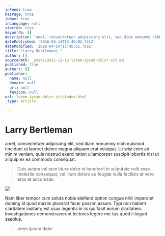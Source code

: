 ```yaml
---
inFeed: true
hasPage: true
inNav: true
inLanguage: null
starred: true
keywords: []
description: 'amet, consectetuer adipiscing elit, sed diam nonummy nibh euismod tincidunt ut laoreet dolore magna aliquam erat volutpat. Ut wisi enim ad minim veniam, quis nostrud exerci tation ullamcorper suscipit lobortis nisl ut aliquip ex ea commodo consequat.'
datePublished: '2016-04-14T13:46:02.721Z'
dateModified: '2016-04-14T13:45:55.758Z'
title: "Larry Bertleman\_"
author: []
sourcePath: _posts/2015-12-15-lorem-ipsum-dolor-sit.md
published: true
authors: []
publisher:
  name: null
  domain: null
  url: null
  favicon: null
url: lorem-ipsum-dolor-sit/index.html
_type: Article

---
```

# Larry Bertleman 

amet, consectetuer adipiscing elit, sed diam nonummy nibh euismod tincidunt ut laoreet dolore magna aliquam erat volutpat. Ut wisi enim ad minim veniam, quis nostrud exerci tation ullamcorper suscipit lobortis nisl ut aliquip ex ea commodo consequat.

> Duis autem vel eum iriure dolor in hendrerit in vulputate velit esse molestie consequat, vel illum dolore eu feugiat nulla facilisis at vero eros et accumsan.

![](https://the-grid-user-content.s3-us-west-2.amazonaws.com/b0c81ae6-e227-429c-88c4-21e9194f65e4.jpg)

Nam liber tempor cum soluta nobis eleifend option congue nihil imperdiet doming id quod mazim placerat facer possim assum. Typi non habent claritatem insitam; est usus legentis in iis qui facit eorum claritatem. Investigationes demonstraverunt lectores legere me lius quod ii legunt saepius.

> orem ipsum dolor